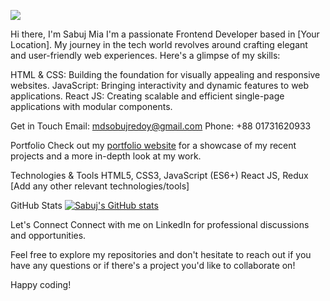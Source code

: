 ![](https://media.licdn.com/dms/image/D5616AQGKBW9NVE4TSQ/profile-displaybackgroundimage-shrink_350_1400/0/1705309156070?e=1710979200&v=beta&t=XqmQLgWjL3EP1P_gDqnfM5b3UkXg0rgc1UmXOFrrwH0)

Hi there, I'm Sabuj Mia 
I'm a passionate Frontend Developer based in [Your Location]. My journey in the tech world revolves around crafting elegant and user-friendly web experiences. Here's a glimpse of my skills:

 HTML & CSS: Building the foundation for visually appealing and responsive websites.
 JavaScript: Bringing interactivity and dynamic features to web applications.
 React JS: Creating scalable and efficient single-page applications with modular components.

 Get in Touch
 Email: mdsobujredoy@gmail.com
 Phone: +88 01731620933

 Portfolio
Check out my [portfolio website](#) for a showcase of my recent projects and a more in-depth look at my work.

 Technologies & Tools
HTML5, CSS3, JavaScript (ES6+)
React JS, Redux
[Add any other relevant technologies/tools]

 GitHub Stats
[![Sabuj's GitHub stats](https://github-readme-stats.vercel.app/api?username=your-username&count_private=true&show_icons=true&hide=contribs)](https://github.com/your-username)

 Let's Connect
Connect with me on LinkedIn for professional discussions and opportunities.

Feel free to explore my repositories and don't hesitate to reach out if you have any questions or if there's a project you'd like to collaborate on!

Happy coding! 
